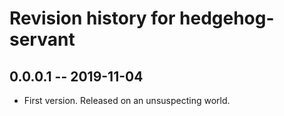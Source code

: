 # Revision history for hedgehog-servant

## 0.0.0.1 -- 2019-11-04

* First version. Released on an unsuspecting world.
